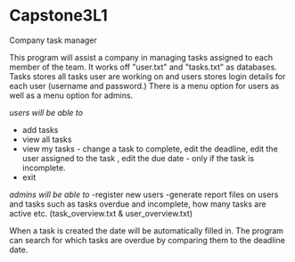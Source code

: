 # Capstone3L1
Company task manager

This program will assist a company in managing tasks assigned to each member of the team. It works off "user.txt" and "tasks.txt" as databases.
Tasks stores all tasks user are working on and users stores login details for each user (username and password.)
There is a menu option for users as well as a menu option for admins.

*users will be able to*
- add tasks
- view all tasks
- view my tasks - change a task to complete, edit the deadline, edit the user assigned to the task , edit the due date - only if the task is incomplete.
- exit

*admins will be able to*
-register new users
-generate report files on users and tasks such as tasks overdue and incomplete, how many tasks are active etc. (task_overview.txt & user_overview.txt)

When a task is created the date will be automatically filled in. 
The program can search for which tasks are overdue by comparing them to the deadline date.
